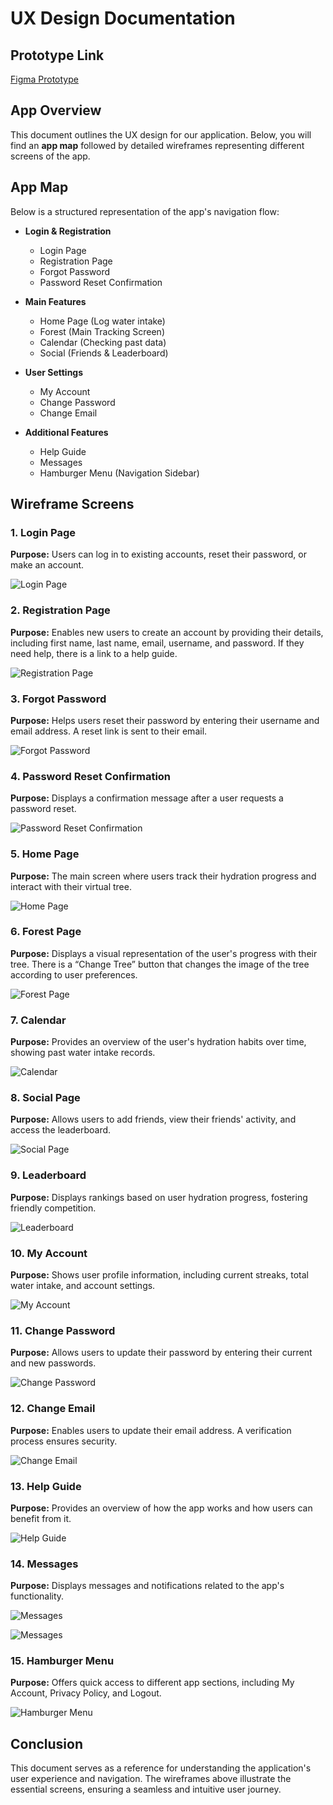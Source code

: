 # UX Design Documentation

## Prototype Link

[Figma Prototype](https://www.figma.com/proto/9uGmtnCArbxgwMMX8CGeq3/HydroForest?node-id=5-265&p=f&t=LQ4XWFUNy0XtHjmP-1&scaling=min-zoom&content-scaling=fixed&page-id=0%3A1&starting-point-node-id=5%3A72&show-proto-sidebar=1)

## App Overview

This document outlines the UX design for our application. Below, you will find an **app map** followed by detailed wireframes representing different screens of the app.

## App Map

Below is a structured representation of the app's navigation flow:

- **Login & Registration**

  - Login Page
  - Registration Page
  - Forgot Password
  - Password Reset Confirmation

- **Main Features**

  - Home Page (Log water intake)
  - Forest (Main Tracking Screen)
  - Calendar (Checking past data)
  - Social (Friends & Leaderboard)

- **User Settings**

  - My Account
  - Change Password
  - Change Email

- **Additional Features**
  - Help Guide
  - Messages
  - Hamburger Menu (Navigation Sidebar)

## Wireframe Screens

### 1. Login Page

**Purpose:** Users can log in to existing accounts, reset their password, or make an account.

![Login Page](images/Login%20Page.png)

### 2. Registration Page

**Purpose:** Enables new users to create an account by providing their details, including first name, last name, email, username, and password. If they need help, there is a link to a help guide.

![Registration Page](images/Registration%20Page.png)

### 3. Forgot Password

**Purpose:** Helps users reset their password by entering their username and email address. A reset link is sent to their email.

![Forgot Password](images/Forgot%20Password%20Page-2.png)

### 4. Password Reset Confirmation

**Purpose:** Displays a confirmation message after a user requests a password reset.

![Password Reset Confirmation](images/Password%20Reset%20confirmation-2.png)

### 5. Home Page

**Purpose:** The main screen where users track their hydration progress and interact with their virtual tree.

![Home Page](images/Home%20Page-2.png)

### 6. Forest Page

**Purpose:** Displays a visual representation of the user's progress with their tree. There is a “Change Tree” button that changes the image of the tree according to user preferences.

![Forest Page](images/Forest-2.png)

### 7. Calendar

**Purpose:** Provides an overview of the user's hydration habits over time, showing past water intake records.

![Calendar](images/Calendar-2.png)

### 8. Social Page

**Purpose:** Allows users to add friends, view their friends' activity, and access the leaderboard.

![Social Page](images/Social-2-1.png)

### 9. Leaderboard

**Purpose:** Displays rankings based on user hydration progress, fostering friendly competition.

![Leaderboard](images/Leaderboard-2-1.png)

### 10. My Account

**Purpose:** Shows user profile information, including current streaks, total water intake, and account settings.

![My Account](images/My%20Account-2.png)

### 11. Change Password

**Purpose:** Allows users to update their password by entering their current and new passwords.

![Change Password](images/Change%20Password%20Page-2.png)

### 12. Change Email

**Purpose:** Enables users to update their email address. A verification process ensures security.

![Change Email](images/Change%20Email%20Page-2.png)

### 13. Help Guide

**Purpose:** Provides an overview of how the app works and how users can benefit from it.

![Help Guide](images/Help%20Guide%20for%20Registration-2.png)

### 14. Messages

**Purpose:** Displays messages and notifications related to the app's functionality.

![Messages](images/Message%20for%20waterintake-2.png)

![Messages](images/Message%20for%20friend.png)

### 15. Hamburger Menu

**Purpose:** Offers quick access to different app sections, including My Account, Privacy Policy, and Logout.

![Hamburger Menu](<images/Hamburger%20menu%20(User)-2.png>)

## Conclusion

This document serves as a reference for understanding the application's user experience and navigation. The wireframes above illustrate the essential screens, ensuring a seamless and intuitive user journey.

